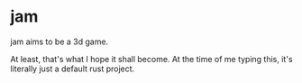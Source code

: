 # jam
jam aims to be a 3d game.

At least, that's what I hope it shall become. At the time of me typing this, it's literally just a default rust project.